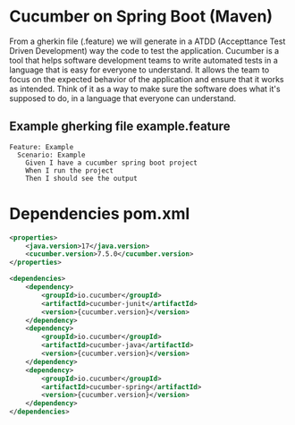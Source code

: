 # Cucumber on Spring Boot (Maven)
From a gherkin file (.feature) we will generate in a ATDD (Accepttance Test Driven Development) way the code to test the application.
Cucumber is a tool that helps software development teams to write automated tests in a language that is easy for everyone to understand. It allows the team to focus on the expected behavior of the application and ensure that it works as intended. Think of it as a way to make sure the software does what it's supposed to do, in a language that everyone can understand.

## Example gherking file example.feature
```gherkin
Feature: Example
  Scenario: Example
    Given I have a cucumber spring boot project
    When I run the project
    Then I should see the output
```

# Dependencies pom.xml
```xml
<properties>
    <java.version>17</java.version>
    <cucumber.version>7.5.0</cucumber.version>
</properties>

<dependencies>
    <dependency>
        <groupId>io.cucumber</groupId>
        <artifactId>cucumber-junit</artifactId>
        <version>{cucumber.version}</version>
    </dependency>
    <dependency>
        <groupId>io.cucumber</groupId>
        <artifactId>cucumber-java</artifactId>
        <version>{cucumber.version}</version>
    </dependency>
    <dependency>
        <groupId>io.cucumber</groupId>
        <artifactId>cucumber-spring</artifactId>
        <version>{cucumber.version}</version>
    </dependency>
</dependencies>
```